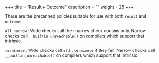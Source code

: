 +++
title = "Result + Outcome"
description = ""
weight = 25
+++

These are the precanned policies suitable for use with both `result` and `outcome`:

`all_narrow`
: Wide checks call their narrow check cousins only. Narrow checks
call `__builtin_unreachable()` on compilers which support that intrinsic.

`terminate`
: Wide checks call `std::terminate` if they fail. Narrow checks
call `__builtin_unreachable()` on compilers which support that intrinsic.